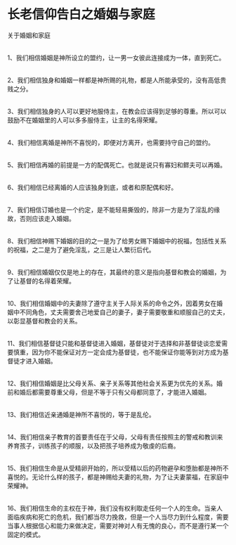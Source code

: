 # 长老信仰告白之婚姻与家庭



<p>关于婚姻和家庭</p>

<p><br />
1、我们相信婚姻是神所设立的盟约，让一男一女彼此连接成为一体，直到死亡。</p>

<p><br />
2、我们相信独身和婚姻一样都是神所赐的礼物，都是人所能承受的，没有高低贵贱之分。</p>

<p><br />
3、我们相信独身的人可以更好地服侍主，在教会应该得到足够的尊重。所以可以鼓励不在婚姻里的人可以多多服侍主，让主的名得荣耀。</p>

<p><br />
4、我们相信离婚是神所不喜悦的，即便对方离开，也需要持守自己的盟约。</p>

<p><br />
5、我们相信再婚的前提是一方的配偶死亡。也就是说只有寡妇和鳏夫可以再婚。</p>

<p><br />
6、我们相信已经离婚的人应该独身到底，或者和原配偶和好。</p>

<p><br />
7、我们相信订婚也是一个约定，是不能轻易撕毁的，除非一方是为了淫乱的缘故，否则应该走入婚姻。</p>

<p><br />
8、我们相信神赐下婚姻的目的之一是为了给男女赐下婚姻中的祝福，包括性关系的祝福，之二是为了避免淫乱，之三是让人繁衍后代。</p>

<p><br />
9、我们相信婚姻仅仅是地上的存在，其最终的意义是指向基督和教会的婚姻，为了让基督的名得着荣耀。</p>

<p><br />
10、我们相信婚姻中的夫妻除了遵守主关于人际关系的命令之外，因着男女在婚姻中不同角色，丈夫需要舍己地爱自己的妻子，妻子需要敬重和顺服自己的丈夫，以彰显基督和教会的关系。</p>

<p><br />
11、我们相信基督徒只能和基督徒进入婚姻，基督徒对于选择和非基督徒谈恋爱需要慎重，因为你不能保证对方一定会成为基督徒，也不能保证你能等到对方成为基督徒才进入婚姻。</p>

<p><br />
12、我们相信婚姻是比父母关系、亲子关系等其他社会关系更为优先的关系。婚前和婚后都需要尊重父母，但是不等于只有父母都同意了，才能进入婚姻。</p>

<p><br />
13、我们相信近亲通婚是神所不喜悦的，等于是乱伦。</p>

<p><br />
14、我们相信亲子教育的首要责任在于父母，父母有责任按照主的警戒和教训来养育孩子，训练孩子的顺服，以及把孩子培养成为敬虔的后裔。</p>

<p><br />
15、我们相信生命是从受精卵开始的，所以受精以后的药物避孕和堕胎都是神所不喜悦的。无论什么样的孩子，都是神赐给夫妻的礼物，为了让夫妻蒙福，在家庭中荣耀神。</p>

<p><br />
16、我们相信生命的主权在于神，我们没有权利取走任何一个人的生命。当亲人面临疾病和死亡的危机，我们都当尽力挽救，但是一个人当尽力到什么程度，需要当事人根据信心和能力来做决定，需要对神对人有无愧的良心，而不是遵行某一个固定的模式。</p>